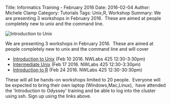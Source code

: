Title: Informatics Training - February 2016
Date: 2016-02-04
Author: Michele Clamp
Category: Tutorials
Tags: Unix,R, Workshop
Summary: We are presenting 3 workshops in February 2016.  These are aimed at people completely new to unix and the command line.

![Introduction to Unix]({filename}/images/intro-to-unix-banner-feb-2016.png)

We are presenting 3 workshops in February 2016.  These are aimed at people completely new to unix and the command line and will cover

*   [Introduction to Unix](https://www.eventbrite.com/e/introduction-to-unix-tickets-21220775912)  (Feb 10 2016.  NWLabs 425 12:30-3:30pm)
*   [Intermediate Unix](https://www.eventbrite.com/e/intermediate-unix-tickets-21221061767) (Feb 17 2016. NWLabs 425 12:30-3:30pm)
*   [Introduction to R](https://www.eventbrite.com/e/introduction-to-r-tickets-21221270391) (Feb 24 2016. NWLabs 425 12:30-30:30pm)

These will all be hands-on workshops limited to 20 people.  Everyone will be expected to bring their own laptop (Windows,Mac,Linux),  have attended the 'Introduction to Odyssey' training and be able to log into the cluster using ssh. Sign up using the links above. 
